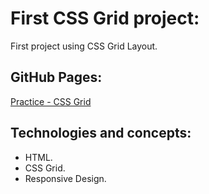 # First CSS Grid project:

First project using CSS Grid Layout.

## GitHub Pages:

[Practice - CSS Grid](https://mauriciojcarrillo.github.io/9.curso_profesional_de_CSS_grid_layout/)

## Technologies and concepts:

- HTML.
- CSS Grid.
- Responsive Design.